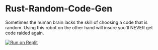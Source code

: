 # Rust-Random-Code-Gen
Sometimes the human brain lacks the skill of choosing a code that is random. Using this robot on the other hand will insure you'll NEVER get code raided again.


[![Run on Replit](https://binbashbanana.github.io/deploy-buttons/buttons/remade/replit.svg)](https://github.com/Eatingicecream123/Rust-Random-Code-Gen/Run-on-Replit)
